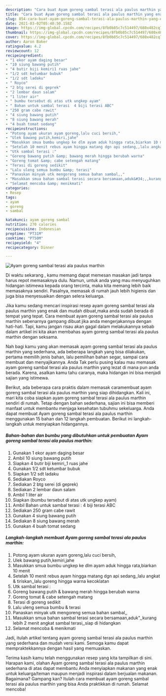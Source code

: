 ```yaml
---
description: "Cara buat Ayam goreng sambal terasi ala paulus marthin yang enak dan Mudah Dibuat"
title: "Cara buat Ayam goreng sambal terasi ala paulus marthin yang enak dan Mudah Dibuat"
slug: 854-cara-buat-ayam-goreng-sambal-terasi-ala-paulus-marthin-yang-enak-dan-mudah-dibuat
date: 2021-03-02T05:40:50.158Z
image: https://img-global.cpcdn.com/recipes/8fb0b85c7c514497/680x482cq70/ayam-goreng-sambal-terasi-ala-paulus-marthin-foto-resep-utama.jpg
thumbnail: https://img-global.cpcdn.com/recipes/8fb0b85c7c514497/680x482cq70/ayam-goreng-sambal-terasi-ala-paulus-marthin-foto-resep-utama.jpg
cover: https://img-global.cpcdn.com/recipes/8fb0b85c7c514497/680x482cq70/ayam-goreng-sambal-terasi-ala-paulus-marthin-foto-resep-utama.jpg
author: Aaron Baker
ratingvalue: 4.2
reviewcount: 12
recipeingredient:
- "1 ekor ayam daging besar"
- "10 siung bawang putih"
- "4 butir biji kemiri1 ruas jahe"
- "1/2 sdt ketumbar bubuk"
- "1/2 sdt ladaku"
- " Royco"
- "2 btg serei di geprek"
- "2 lembar daun salam"
- "1 liter air"
- " bumbu tersebut di atas utk ungkep ayam"
- " Bahan untuk sambal terasi  4 biji terasi ABC"
- "250 gram cabe rawit"
- "4 siung bawang putih"
- "8 siung bawang merah"
- "4 buah tomat sedang"
recipeinstructions:
- "Potong ayam ukuran ayam goreng,lalu cuci bersih,"
- "Ulek bawang putih,kemiri,jahe"
- "Masukkan smua bumbu ungkep ke dlm ayam aduk hingga rata,biarkan 10 menit"
- "Setelah 10 menit rebus ayam hingga matang dgn api sedang,,lalu angkat &amp; tiriskan,,lalu goreng hingga warna kecoklatan"
- "Utk sambal terasi :"
- "Goreng bawang putih &amp; bawang merah hingga berubah warna"
- "Goreng tomat &amp; cabe setengah matang"
- "Terasi di goreng sedikit"
- "Lalu uleng semua bumbu &amp; terasi"
- "Panaskan minyak utk mengoreng semua bahan sambal,,"
- "Masukkan smua bahan sambal terasi secara bersamaan,aduk&#34;,,kurang lebih 2 menit angkat sambal terasi,,siap di hidangkan"
- "Selamat mencoba &amp; menikmati"
categories:
- Resep
tags:
- ayam
- goreng
- sambal

katakunci: ayam goreng sambal 
nutrition: 270 calories
recipecuisine: Indonesian
preptime: "PT31M"
cooktime: "PT50M"
recipeyield: "4"
recipecategory: Dinner

---
```



![Ayam goreng sambal terasi ala paulus marthin](https://img-global.cpcdn.com/recipes/8fb0b85c7c514497/680x482cq70/ayam-goreng-sambal-terasi-ala-paulus-marthin-foto-resep-utama.jpg)

Di waktu  sekarang , kamu memang dapat memesan masakan jadi tanpa harus repot memasaknya dulu. Namun, untuk anda yang mau menyuguhkan hidangan istimewa kepada orang tercinta, maka kita memang lebih baik memasaknya sendiri. Pasalnya, memasak di rumah jauh lebih higienis dan juga bisa menyesuaikan dengan selera keluarga.

Jika kamu sedang mencari inspirasi resep ayam goreng sambal terasi ala paulus marthin yang enak dan mudah dibuat,maka anda sudah berada di tempat yang tepat. Cara membuat ayam goreng sambal terasi ala paulus marthin  sebenarnya gampang dibuat jika anda mengerjakannya dengan hati-hati. Tapi, kamu jangan risau akan gagal dalam melakukannya 
sebab dalam artikel ini kita akan membahas ayam goreng sambal terasi ala paulus marthin dengan seksama.  



Nah bagi kamu yang akan memasak ayam goreng sambal terasi ala paulus marthin yang sederhana, ada beberapa langkah yang bisa dilakukan, pertama memilih jenis bahan, lalu pemilihan bahan segar, sampai cara membuat dan menyajikannya. Anda Tak perlu pusing kalau mau memasak ayam goreng sambal terasi ala paulus marthin yang lezat di mana pun anda berada. Karena, asalkan kamu  tahu caranya, maka hidangan ini bisa menjadi sajian yang istimewa.

Berikut, ada beberapa cara praktis  dalam memasak caramembuat ayam goreng sambal terasi ala paulus marthin yang siap dihidangkan. Kali ini, mari kita coba siapkan ayam goreng sambal terasi ala paulus marthin sendiri di rumah. Tetap dengan bahan sederhana, sajian ini bisa memberi manfaat untuk membantu menjaga kesehatan tubuhmu sekeluarga. Anda dapat membuat Ayam goreng sambal terasi ala paulus marthin menggunakan 15 bahan dan 12 langkah pembuatan. Berikut ini langkah-langkah untuk menyiapkan hidangannya.

<!--inarticleads1-->

##### Bahan-bahan dan bumbu yang dibutuhkan untuk pembuatan Ayam goreng sambal terasi ala paulus marthin:

1. Gunakan 1 ekor ayam daging besar
1. Ambil 10 siung bawang putih
1. Siapkan 4 butir biji kemiri,,1 ruas jahe
1. Gunakan 1/2 sdt ketumbar bubuk
1. Siapkan 1/2 sdt ladaku
1. Sediakan  Royco
1. Sediakan 2 btg serei (di geprek)
1. Sediakan 2 lembar daun salam
1. Ambil 1 liter air
1. Siapkan  (bumbu tersebut di atas utk ungkep ayam)
1. Ambil  Bahan untuk sambal terasi : 4 biji terasi ABC
1. Sediakan 250 gram cabe rawit
1. Gunakan 4 siung bawang putih
1. Sediakan 8 siung bawang merah
1. Gunakan 4 buah tomat sedang




<!--inarticleads2-->

##### Langkah-langkah membuat Ayam goreng sambal terasi ala paulus marthin:

1. Potong ayam ukuran ayam goreng,lalu cuci bersih,
1. Ulek bawang putih,kemiri,jahe
1. Masukkan smua bumbu ungkep ke dlm ayam aduk hingga rata,biarkan 10 menit
1. Setelah 10 menit rebus ayam hingga matang dgn api sedang,,lalu angkat &amp; tiriskan,,lalu goreng hingga warna kecoklatan
1. Utk sambal terasi :
1. Goreng bawang putih &amp; bawang merah hingga berubah warna
1. Goreng tomat &amp; cabe setengah matang
1. Terasi di goreng sedikit
1. Lalu uleng semua bumbu &amp; terasi
1. Panaskan minyak utk mengoreng semua bahan sambal,,
1. Masukkan smua bahan sambal terasi secara bersamaan,aduk&#34;,,kurang lebih 2 menit angkat sambal terasi,,siap di hidangkan
1. Selamat mencoba &amp; menikmati




Jadi, itulah artikel tentang  ayam goreng sambal terasi ala paulus marthin  yang sederhana dan mudah versi kami. Semoga kamu dapat mempraktekkannya dengan hasil yang memuaskan. 

Terima kasih kamu telah menggunakan resep yang kita tampilkan di sini. Harapan kami, olahan  Ayam goreng sambal terasi ala paulus marthin sederhana di atas dapat membantu Anda menyiapkan makanan yang enak untuk keluarga/teman maupun menjadi inspirasi dalam berjualan makanan. Bagaimana? Gampang kan? Itulah cara membuat ayam goreng sambal terasi ala paulus marthin yang bisa Anda praktikkan di rumah. Selamat mencoba!

